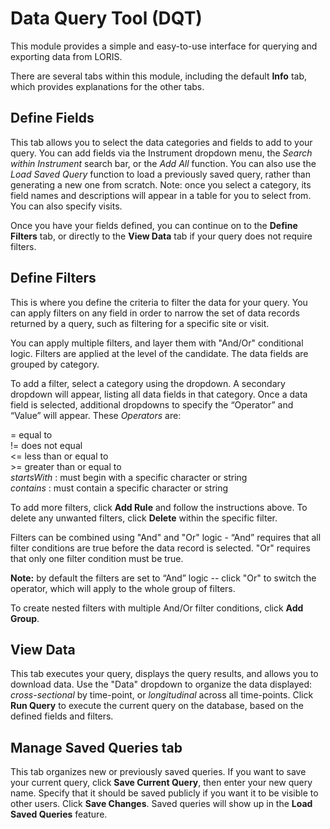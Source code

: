 # Data Query Tool (DQT)

This module provides a simple and easy-to-use interface for querying and exporting data from LORIS.

There are several tabs within this module, including the default **Info** tab, which provides explanations for the other tabs.

## Define Fields

This tab allows you to select the data categories and fields to add to your query. You can add fields via the Instrument dropdown menu, the *Search within Instrument* search bar, or the *Add All* function. You can also use the *Load Saved Query* function to load a previously saved query, rather than generating a new one from scratch. Note: once you select a category, its field names and descriptions will appear in a table for you to select from. You can also specify visits. 

Once you have your fields defined, you can continue on to the **Define Filters** tab, or directly to the **View Data** tab if your query does not require filters. 

## Define Filters

This is where you define the criteria to filter the data for your query. You can apply filters on any field in order to narrow the set of data records returned by a query, such as filtering for a specific site or visit.

You can apply multiple filters, and layer them with "And/Or" conditional logic. Filters are applied at the level of the candidate. The data fields are grouped by category.

To add a filter, select a category using the dropdown. A secondary dropdown will appear, listing all data fields in that category. Once a data field is selected, additional dropdowns to specify the “Operator” and “Value” will appear. These _Operators_ are:

   = equal to<br>
   != does not equal<br>
   <= less than or equal to<br>
   \>= greater than or equal to<br>
   _startsWith_ : must begin with a specific character or string<br>
   _contains_ : must contain a specific character or string<br>

To add more filters, click **Add Rule** and follow the instructions above. To delete any unwanted filters, click **Delete** within the specific filter.

Filters can be combined using "And" and "Or" logic - “And” requires that all filter conditions are true before the data record is selected. "Or" requires that only one filter condition must be true.

**Note:** by default the filters are set to “And” logic -- click "Or" to switch the operator, which will apply to the whole group of filters.

To create nested filters with multiple And/Or filter conditions, click **Add Group**.

## View Data

This tab executes your query, displays the query results, and allows you to download data. 
Use the "Data" dropdown to organize the data displayed: _cross-sectional_ by time-point, or _longitudinal_ across all time-points. Click **Run Query** to execute the current query on the database, based on the defined fields and filters.

## Manage Saved Queries tab

This tab organizes new or previously saved queries. If you want to save your current query, click **Save Current Query**, then enter your new query name. Specify that it should be saved publicly if you want it to be visible to other users. Click **Save Changes**. Saved queries will show up in the **Load Saved Queries** feature. 
